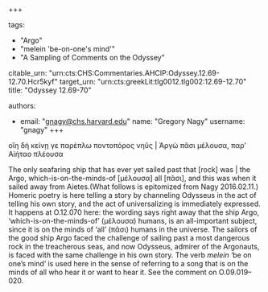 +++

tags:
- "Argo"
- "melein &#39;be-on-one&#39;s mind&#39;"
- "A Sampling of Comments on the Odyssey"

citable_urn: "urn:cts:CHS:Commentaries.AHCIP:Odyssey.12.69-12.70.Hcr5kyf"
target_urn: "urn:cts:greekLit:tlg0012.tlg002:12.69-12.70"
title: "Odyssey 12.69-70"

authors:
- email: "gnagy@chs.harvard.edu"
  name: "Gregory Nagy"
  username: "gnagy"
+++

<p>οἴη δὴ κείνῃ γε παρέπλω ποντοπόρος νηῦς | Ἀργὼ πᾶσι μέλουσα, παρ’ Αἰήταο πλέουσα</p><p>The only seafaring ship that has ever yet sailed past that [rock] was | the Argo, which-is-on-the-minds-of [μέλουσα] all [πᾶσι], and this was when it sailed away from Aietes.(What follows is epitomized from Nagy 2016.02.11.) Homeric poetry is here telling a story by channeling Odysseus in the act of telling his own story, and the act of universalizing is immediately expressed. It happens at O.12.070 here: the wording says right away that the ship Argo, ‘which-is-on-the-minds-of’ (μέλουσα) humans, is an all-important subject, since it is on the minds of ‘all’ (πᾶσι) humans in the universe. The sailors of the good ship Argo faced the challenge of sailing past a most dangerous rock in the treacherous seas, and now Odysseus, admirer of the Argonauts, is faced with the same challenge in his own story. The verb <em>melein</em> ‘be on one’s mind’ is used here in the sense of referring to a song that is on the minds of all who hear it or want to hear it. See the comment on O.09.019–020.  </p>